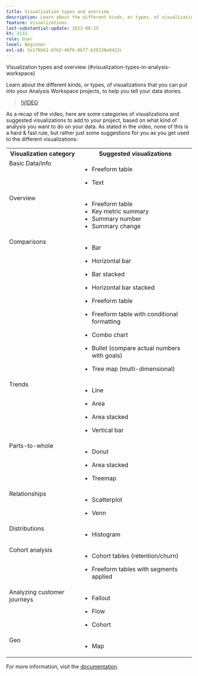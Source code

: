 ```yaml
---
title: Visualization types and overview
description: Learn about the different kinds, or types, of visualizations that you can put into your Analysis Workspace projects, to help you tell your data stories.
feature: Visualizations
last-substantial-update: 2023-08-25
kt: 2132
role: User
level: Beginner
exl-id: 5e176b61-6fb2-46f6-8b77-b26338e8422c
---
```

Visualization types and overview {#visualization-types-in-analysis-workspace}

Learn about the different kinds, or types, of visualizations that you can put into your Analysis Workspace projects, to help you tell your data stories.

>[!VIDEO](https://video.tv.adobe.com/v/23994/?quality=12&learn=on)

As a recap of the video, here are some categories of visualizations and suggested visualizations to add to your project, based on what kind of analysis you want to do on your data. As stated in the video, none of this is a hard & fast rule, but rather just some suggestions for you as you get used to the different visualizations:

<table style="max-width: 1214px;">
<tr>
    <th>
        Visualization category
    </th>
    <th>
        Suggested visualizations
    </th>
</tr>
<tr>
  <td style="vertical-align: top;">Basic Data/info
  </td>
  
  <td style="vertical-align: top;">
    
* Freeform table
* Text

  </td>
</tr>
<tr>
  <td style="vertical-align: top;">Overview
  </td>
  
  <td style="vertical-align: top;">

* Freeform table
* Key metric summary
* Summary number
* Summary change

</td>
</tr>
<tr>
  <td style="vertical-align: top;">Comparisons
  </td>
  
  <td style="vertical-align: top;">

* Bar
* Horizontal bar
* Bar stacked
* Horizontal bar stacked
* Freeform table
* Freeform table with conditional formatting
* Combo chart
* Bullet (compare actual numbers with goals)
* Tree map (multi-dimensional)

  </td>
</tr>
<tr>
  <td style="vertical-align: top;">Trends
  </td>
  
  <td style="vertical-align: top;">

* Line
* Area
* Area stacked
* Vertical bar

  </td>
</tr>
<tr>
  <td style="vertical-align: top;">Parts-to-whole
  </td>
  
  <td style="vertical-align: top;">

* Donut
* Area stacked
* Treemap

  </td>
</tr>
<tr>
  <td style="vertical-align: top;">Relationships
  </td>
  
  <td style="vertical-align: top;">

* Scatterplot
* Venn

  </td>
</tr>
<tr>
  <td style="vertical-align: top;">Distributions
  </td>
  
  <td style="vertical-align: top;">

* Histogram

  </td>
</tr>
<tr>
  <td style="vertical-align: top;">Cohort analysis
  </td>
  
  <td style="vertical-align: top;">

* Cohort tables (retention/churn)
* Freeform tables with segments applied

  </td>
</tr>
<tr>
  <td style="vertical-align: top;">Analyzing customer journeys
  </td>
  
  <td style="vertical-align: top;">

* Fallout
* Flow
* Cohort

  </td>
</tr>
<tr>
  <td style="vertical-align: top;">Geo
  </td>
  
  <td style="vertical-align: top;">

* Map

  </td>
</tr>

  
</table>

For more information, visit the [documentation](https://experienceleague.adobe.com/docs/analytics/analyze/analysis-workspace/visualizations/freeform-analysis-visualizations.html).
